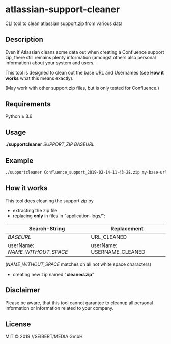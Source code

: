 # atlassian-support-cleaner
CLI tool to clean atlassian support.zip from various data

Description
---

Even if Atlassian cleans some data out when creating a Confluence support zip, there still remains plenty information (amongst others also personal information) about your system and users.

This tool is designed to clean out the base URL and Usernames (see **How it works** what this means exactly). 

(May work with other support zip files, but is only tested for Confluence.)

Requirements
---

Python &ge; 3.6


Usage
--- 

**./supportcleaner** _SUPPORT_ZIP_ _BASEURL_


Example
---
```bash
./supportcleaner Confluence_support_2019-02-14-11-43-28.zip my-base-url.net
```

How it works
---

This tool does cleaning the support zip by
- extracting the zip file
- replacing **only** in files in "application-logs/":

|Search-String|Replacement|
|---|---|
|_BASEURL_|URL_CLEANED|
|userName: _NAME_WITHOUT_SPACE_|userName: USERNAME_CLEANED|

(_NAME_WITHOUT_SPACE_ matches on all not white space characters)

- creating new zip named "**cleaned.zip**"

Disclaimer
---

Please be aware, that this tool cannot garantee to cleanup all personal information or information related to your company.

License
---

MIT &copy; 2019 //SEIBERT/MEDIA GmbH